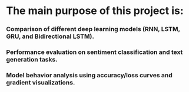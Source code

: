 # The main purpose of this project is:
###	Comparison of different deep learning models (RNN, LSTM, GRU, and Bidirectional LSTM).
###	Performance evaluation on sentiment classification and text generation tasks.
###	Model behavior analysis using accuracy/loss curves and gradient visualizations.
